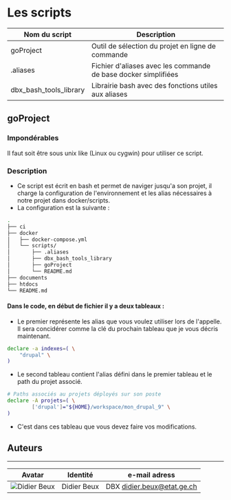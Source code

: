 # Les scripts
| Nom du script          | Description                                          |
| ---------------------- | ---------------------------------------------------- |
| goProject              | Outil de sélection du projet en ligne de commande    |
| .aliases               | Fichier d'aliases avec les commande de base docker simplifiées |
| dbx_bash_tools_library | Librairie bash avec des fonctions utiles aux aliases |

## goProject
### Impondérables
Il faut soit être sous unix like (Linux ou cygwin) pour utiliser ce script.
 
### Description
* Ce script est écrit en bash et permet de naviger jusqu'a son projet, il charge la configuration de 
l'environnement et les alias nécessaires à notre projet dans docker/scripts.
* La configuration est la suivante :
~~~bash
.
├── ci
├── docker
│   ├── docker-compose.yml
│   └── scripts/
│       ├── .aliases
│       ├── dbx_bash_tools_library
│       ├── goProject
│       └── README.md
├── documents
├── htdocs
└── README.md
~~~
#### Dans le code, en début de fichier il y a deux tableaux :
* Le premier représente les alias que vous voulez utiliser lors de l'appelle. Il sera concidérer comme
la clé du prochain tableau que je vous décris maintenant.
~~~bash
declare -a indexes=( \
    "drupal" \
)
~~~
* Le second tableau contient l'alias défini dans le premier tableau et le path du projet associé.
~~~bash
# Paths associés au projets déployés sur son poste
declare -A projets=( \
        ['drupal']="${HOME}/workspace/mon_drupal_9" \
)
~~~
* C'est dans ces tableau que vous devez faire vos modifications.

## Auteurs
***
| Avatar                                           | Identité    | e-mail adress              |
|--------------------------------------------------|-------------|----------------------------|
| ![Didier Beux](***REMOVED***/uploads/-/system/user/avatar/37/avatar.png?width=40) | Didier Beux | DBX didier.beux@etat.ge.ch |

